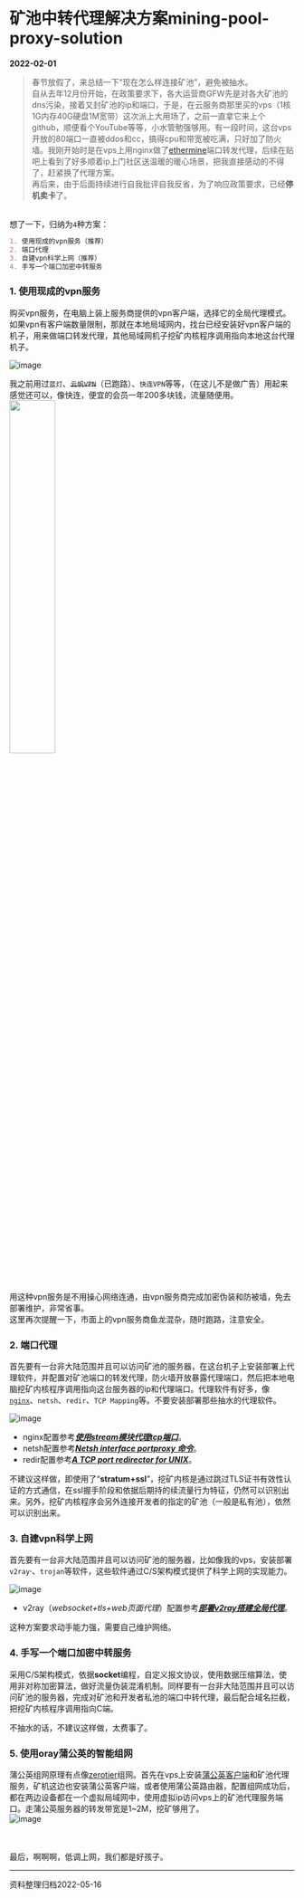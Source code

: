 # 矿池中转代理解决方案mining-pool-proxy-solution
**2022-02-01**  
 
 > 春节放假了，来总结一下“现在怎么样连接矿池”，避免被抽水。  
 > 自从去年12月份开始，在政策要求下，各大运营商GFW先是对各大矿池的dns污染，接着又封矿池的ip和端口，于是，在云服务商那里买的vps（1核1G内存40G硬盘1M宽带）这次派上大用场了，之前一直拿它来上个github，顺便看个YouTube等等，小水管勉强够用。有一段时间，这台vps开放的80端口一直被ddos和cc，搞得cpu和带宽被吃满，只好加了防火墙。我刚开始时是在vps上用nginx做了[ethermine](https://www.ethermine.org/)端口转发代理，后续在贴吧上看到了好多顺着ip上门社区送温暖的暖心场景，把我直接感动的不得了，赶紧换了代理方案。  
 > 再后来，由于后面持续进行自我批评自我反省，为了响应政策要求，已经**停机卖卡**了。  
 
 &nbsp;   
 想了一下，归纳为`4`种方案：  
 ```markdown
 1. 使用现成的vpn服务（推荐）
 2. 端口代理
 3. 自建vpn科学上网（推荐）
 4. 手写一个端口加密中转服务
 ```
 
 ### 1. 使用现成的vpn服务  
 购买vpn服务，在电脑上装上服务商提供的vpn客户端，选择它的全局代理模式。如果vpn有客户端数量限制，那就在本地局域网内，找台已经安装好vpn客户端的机子，用来做端口转发代理，其他局域网机子挖矿内核程序调用指向本地这台代理机子。  
 
 ![image](https://user-images.githubusercontent.com/30925759/152677373-3fe36a22-3b53-4433-a4c0-81f76c97efb0.png)  
 
 我之前用过`蓝灯`、~~`云帆VPN`~~（已跑路）、`快连VPN`等等，（在这儿不是做广告）用起来感觉还可以，像快连，便宜的会员一年200多块钱，流量随便用。  
 <img src=https://user-images.githubusercontent.com/30925759/159161455-592cdf34-585b-4061-b981-58d8316f9938.jpg width=40% />

 用这种vpn服务是不用操心网络连通，由vpn服务商完成加密伪装和防被墙，免去部署维护，非常省事。  
 这里再次提醒一下，市面上的vpn服务商鱼龙混杂，随时跑路，注意安全。  
 
 ### 2. 端口代理  
 首先要有一台非大陆范围并且可以访问矿池的服务器，在这台机子上安装部署上代理软件，并配置对矿池端口的转发代理，防火墙开放暴露代理端口，然后把本地电脑挖矿内核程序调用指向这台服务器的ip和代理端口。代理软件有好多，像[`nginx`](https://nginx.org/)、`netsh`、`redir`、`TCP Mapping`等。不要安装部署那些抽水的代理软件。  
 
 ![image](https://user-images.githubusercontent.com/30925759/152676626-3bb438e6-ef85-4f37-905a-127b22f4c92a.png)   
 
 - nginx配置参考[***使用stream模块代理tcp端口***](nginx/nginx.conf)。  
 - netsh配置参考[***Netsh interface portproxy 命令***](https://docs.microsoft.com/zh-cn/windows-server/networking/technologies/netsh/netsh-interface-portproxy)。  
 - redir配置参考[***A TCP port redirector for UNIX***](https://github.com/troglobit/redir)。  
 
 不建议这样做，即使用了“**stratum+ssl**”，挖矿内核是通过跳过TLS证书有效性认证的方式通信，在ssl握手阶段和依据后期持的续流量行为特征，仍然可以识别出来。另外，挖矿内核程序会另外连接开发者的指定的矿池（一般是私有池），依然可以识别出来。  
 
 ### 3. 自建vpn科学上网  
 首先要有一台非大陆范围并且可以访问矿池的服务器，比如像我的vps，安装部署`v2ray`·、`trojan`等软件，这些软件通过C/S架构模式提供了科学上网的实现能力。  
 
 ![image](https://user-images.githubusercontent.com/30925759/152678451-e894d39d-4b3a-466a-95c5-c752e56a18b5.png)  
 
 - v2ray（*websocket+tls+web页面代理*）配置参考[***部署v2ray搭建全局代理***](科学上网/v2ray)。  
 
 这种方案要求动手能力强，需要自己维护网络。  
 
 ### 4. 手写一个端口加密中转服务  
 采用C/S架构模式，依据**socket**编程，自定义报文协议，使用数据压缩算法，使用非对称加密算法，做好流量伪装混淆机制。同样要有一台非大陆范围并且可以访问矿池的服务器，完成对矿池和开发者私池的端口中转代理，最后配合域名拦截，把挖矿内核程序调用指向C端。  
 
 不抽水的话，不建议这样做，太费事了。 
 
 ### 5. 使用oray蒲公英的智能组网  
 蒲公英组网原理有点像[zerotier](https://www.zerotier.com/)组网。首先在vps上安装[蒲公英客户端](https://pgy.oray.com/download/)和矿池代理服务，矿机这边也安装蒲公英客户端，或者使用蒲公英路由器，配置组网成功后，都在两边设备都在一个虚拟局域网中，使用虚拟ip访问vps上的矿池代理服务端口。走蒲公英服务器的转发带宽是1~2M，挖矿够用了。  
 ![image](https://user-images.githubusercontent.com/30925759/159162155-04876b4b-2111-438f-957a-11b3936823d1.png)
 
 <br>
 <br>
 最后，啊啊啊，低调上网，我们都是好孩子。  
 
 ---
 资料整理归档2022-05-16
